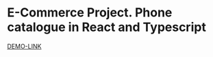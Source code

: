 # E-Commerce Project. Phone catalogue in React and Typescript

[DEMO-LINK](https://sonyaxent.github.io/react_phone-catalog/)
